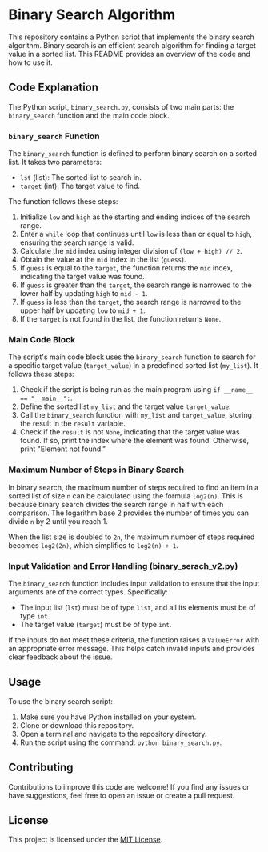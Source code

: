 # Binary Search Algorithm

This repository contains a Python script that implements the binary search algorithm. Binary search is an efficient search algorithm for finding a target value in a sorted list. This README provides an overview of the code and how to use it.

## Code Explanation

The Python script, `binary_search.py`, consists of two main parts: the `binary_search` function and the main code block.

### `binary_search` Function

The `binary_search` function is defined to perform binary search on a sorted list. It takes two parameters:
- `lst` (list): The sorted list to search in.
- `target` (int): The target value to find.

The function follows these steps:
1. Initialize `low` and `high` as the starting and ending indices of the search range.
2. Enter a `while` loop that continues until `low` is less than or equal to `high`, ensuring the search range is valid.
3. Calculate the `mid` index using integer division of `(low + high) // 2`.
4. Obtain the value at the `mid` index in the list (`guess`).
5. If `guess` is equal to the `target`, the function returns the `mid` index, indicating the target value was found.
6. If `guess` is greater than the `target`, the search range is narrowed to the lower half by updating `high` to `mid - 1`.
7. If `guess` is less than the `target`, the search range is narrowed to the upper half by updating `low` to `mid + 1`.
8. If the `target` is not found in the list, the function returns `None`.

### Main Code Block

The script's main code block uses the `binary_search` function to search for a specific target value (`target_value`) in a predefined sorted list (`my_list`). It follows these steps:
1. Check if the script is being run as the main program using `if __name__ == "__main__":`.
2. Define the sorted list `my_list` and the target value `target_value`.
3. Call the `binary_search` function with `my_list` and `target_value`, storing the result in the `result` variable.
4. Check if the `result` is not `None`, indicating that the target value was found. If so, print the index where the element was found. Otherwise, print "Element not found."

### Maximum Number of Steps in Binary Search

In binary search, the maximum number of steps required to find an item in a sorted list of size `n` can be calculated using the formula `log2(n)`. This is because binary search divides the search range in half with each comparison. The logarithm base 2 provides the number of times you can divide `n` by 2 until you reach 1.

When the list size is doubled to `2n`, the maximum number of steps required becomes `log2(2n)`, which simplifies to `log2(n) + 1`.


### Input Validation and Error Handling (binary_serach_v2.py)

The `binary_search` function includes input validation to ensure that the input arguments are of the correct types. Specifically:
- The input list (`lst`) must be of type `list`, and all its elements must be of type `int`.
- The target value (`target`) must be of type `int`.

If the inputs do not meet these criteria, the function raises a `ValueError` with an appropriate error message. This helps catch invalid inputs and provides clear feedback about the issue.

## Usage

To use the binary search script:
1. Make sure you have Python installed on your system.
2. Clone or download this repository.
3. Open a terminal and navigate to the repository directory.
4. Run the script using the command: `python binary_search.py`.



## Contributing

Contributions to improve this code are welcome! If you find any issues or have suggestions, feel free to open an issue or create a pull request.

## License

This project is licensed under the [MIT License](LICENSE).